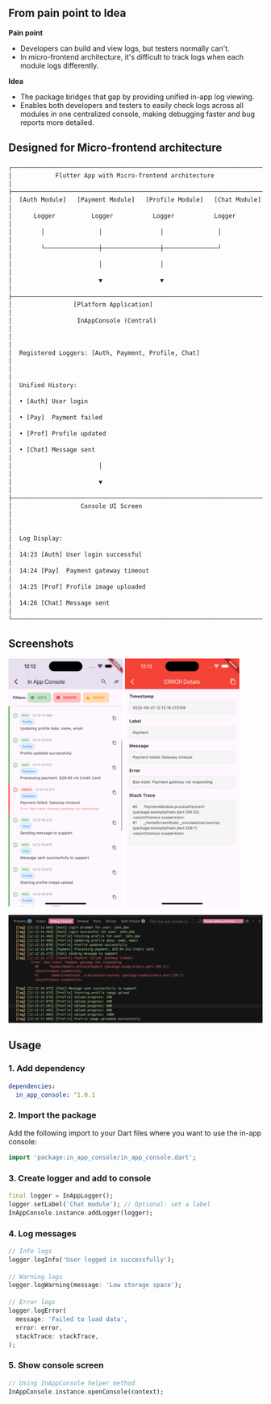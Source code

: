 ## From pain point  to Idea

**Pain point**
- Developers can build and view logs, but testers normally can't.
- In micro-frontend architecture, it's difficult to track logs when each module logs differently.

**Idea**
- The package bridges that gap by providing unified in-app log viewing.
- Enables both developers and testers to easily check logs across all modules in one centralized console, making debugging faster and bug reports more detailed.

## Designed for Micro-frontend architecture
```
┌─────────────────────────────────────────────────────────────────────────────┐
│            Flutter App with Micro-frontend architecture                     │
├─────────────────────────────────────────────────────────────────────────────┤
│  [Auth Module]   [Payment Module]   [Profile Module]   [Chat Module]        │
│      Logger          Logger           Logger           Logger               │
│        │               │                │               │                   │
│        └───────────────┼────────────────┼───────────────┘                   │
│                        │                │                                   │
│                        ▼                ▼                                   │
├─────────────────────────────────────────────────────────────────────────────┤
│                 [Platform Application]                                      │
│                  InAppConsole (Central)                                     │
│                                                                             │
│  Registered Loggers: [Auth, Payment, Profile, Chat]                         │
│                                                                             │
│  Unified History:                                                           │
│  • [Auth] User login                                                        │
│  • [Pay]  Payment failed                                                    │
│  • [Prof] Profile updated                                                   │
│  • [Chat] Message sent                                                      │
│                        │                                                    │
│                        ▼                                                    │
├─────────────────────────────────────────────────────────────────────────────┤
│                   Console UI Screen                                         │
│                                                                             │
│  Log Display:                                                               │
│  14:23 [Auth] User login successful                                         │
│  14:24 [Pay]  Payment gateway timeout                                       │
│  14:25 [Prof] Profile image uploaded                                        │
│  14:26 [Chat] Message sent                                                  │
└─────────────────────────────────────────────────────────────────────────────┘
```

## Screenshots

<img src="https://github.com/mduccc/in_app_console/blob/1.0.1/screenshots/list.png?raw=true)" alt="Log List" width="45%"/> <img src="https://github.com/mduccc/in_app_console/blob/1.0.1/screenshots/detail.png?raw=true)" alt="Log Detail" width="45%"/>

<img src="https://github.com/mduccc/in_app_console/blob/1.0.1/screenshots/console.png?raw=true)" alt="Log List"/>

## Usage

### 1. Add dependency
```yaml
dependencies:
  in_app_console: ^1.0.1
```

### 2. Import the package
Add the following import to your Dart files where you want to use the in-app console:

```dart
import 'package:in_app_console/in_app_console.dart';
```

### 3. Create logger and add to console
```dart
final logger = InAppLogger();
logger.setLabel('Chat module'); // Optional: set a label
InAppConsole.instance.addLogger(logger);
```

### 4. Log messages
```dart
// Info logs
logger.logInfo('User logged in successfully');

// Warning logs
logger.logWarning(message: 'Low storage space');

// Error logs
logger.logError(
  message: 'Failed to load data',
  error: error,
  stackTrace: stackTrace,
);
```

### 5. Show console screen
```dart
// Using InAppConsole helper method
InAppConsole.instance.openConsole(context);
```
